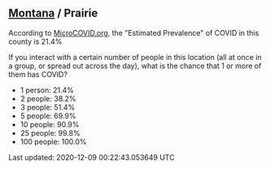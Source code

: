
## [Montana](/united-states/montana) / Prairie

According to [MicroCOVID.org](http://microcovid.org),
the "Estimated Prevalence" of COVID in this county is 21.4%

If you interact with a certain number of people in this location
(all at once in a group, or spread out across the day), what is the chance that
1 or more of them has COVID?

- 1 person: 21.4%
- 2 people: 38.2%
- 3 people: 51.4%
- 5 people: 69.9%
- 10 people: 90.9%
- 25 people: 99.8%
- 100 people: 100.0%

Last updated: 2020-12-09 00:22:43.053649 UTC
